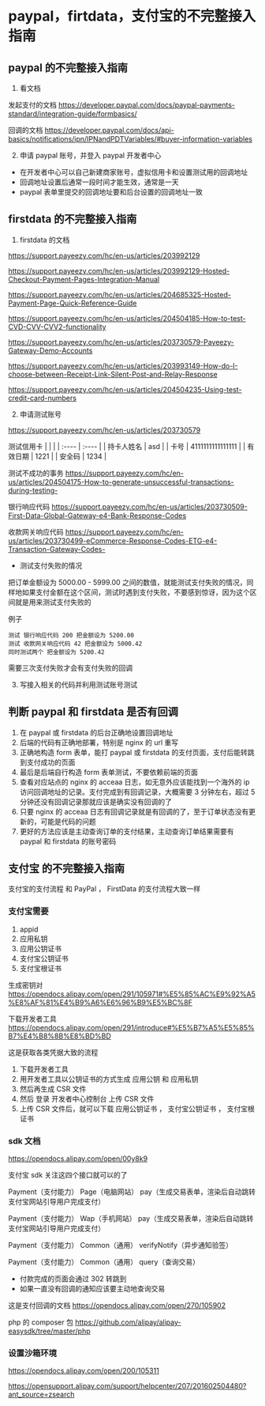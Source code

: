 paypal，firtdata，支付宝的不完整接入指南
========

## paypal 的不完整接入指南

1. 看文档

发起支付的文档 https://developer.paypal.com/docs/paypal-payments-standard/integration-guide/formbasics/

回调的文档 https://developer.paypal.com/docs/api-basics/notifications/ipn/IPNandPDTVariables/#buyer-information-variables


2. 申请 paypal 账号，并登入 paypal 开发者中心
- 在开发者中心可以自己新建商家账号，虚拟信用卡和设置测试用的回调地址
- 回调地址设置后通常一段时间才能生效，通常是一天
- paypal 表单里提交的回调地址要和后台设置的回调地址一致

## firstdata 的不完整接入指南

1. firstdata 的文档

https://support.payeezy.com/hc/en-us/articles/203992129

https://support.payeezy.com/hc/en-us/articles/203992129-Hosted-Checkout-Payment-Pages-Integration-Manual

https://support.payeezy.com/hc/en-us/articles/204685325-Hosted-Payment-Page-Quick-Reference-Guide

https://support.payeezy.com/hc/en-us/articles/204504185-How-to-test-CVD-CVV-CVV2-functionality

https://support.payeezy.com/hc/en-us/articles/203730579-Payeezy-Gateway-Demo-Accounts

https://support.payeezy.com/hc/en-us/articles/203993149-How-do-I-choose-between-Receipt-Link-Silent-Post-and-Relay-Response

https://support.payeezy.com/hc/en-us/articles/204504235-Using-test-credit-card-numbers


2. 申请测试账号

https://support.payeezy.com/hc/en-us/articles/203730579


测试信用卡
|     |   |
| :---- | :---- |
| 持卡人姓名  | asd |
| 卡号  | 4111111111111111 |
| 有效日期  | 1221 |
| 安全码  | 1234 |


测试不成功的事务
https://support.payeezy.com/hc/en-us/articles/204504175-How-to-generate-unsuccessful-transactions-during-testing-

银行响应代码
https://support.payeezy.com/hc/en-us/articles/203730509-First-Data-Global-Gateway-e4-Bank-Response-Codes

收款网关响应代码
https://support.payeezy.com/hc/en-us/articles/203730499-eCommerce-Response-Codes-ETG-e4-Transaction-Gateway-Codes-

- 测试支付失败的情况

把订单金额设为 5000.00 - 5999.00 之间的数值，就能测试支付失败的情况，同样地如果支付金额在这个区间，测试时遇到支付失败，不要感到惊讶，因为这个区间就是用来测试支付失败的

例子
```
测试 银行响应代码 200 把金额设为 5200.00
测试 收款网关响应代码 42 把金额设为 5000.42
同时测试两个 把金额设为 5200.42
```
需要三次支付失败才会有支付失败的回调

3. 写接入相关的代码并利用测试账号测试

<!--
可以参考这个类 `frontend\models\payment\Firstdata.php` 和这篇文档 《FirstData 后台的设置》
> 当前 firstdata 的接入方式可以显示标准收据页面的同时又有回调
-->

## 判断 paypal 和 firstdata 是否有回调
1. 在 paypal 或 firstdata 的后台正确地设置回调地址
1. 后端的代码有正确地部署，特别是 nginx 的 url 重写
1. 正确地构造 form 表单，能打 paypal 或 firstdata 的支付页面，支付后能转跳到支付成功的页面
1. 最后是后端自行构造 form 表单测试，不要依赖前端的页面
1. 查看对应站点的 nginx 的 acceaa 日志，如无意外应该能找到一个海外的 ip 访问回调地址的记录。支付完成到有回调记录，大概需要 3 分钟左右，超过 5 分钟还没有回调记录那就应该是确实没有回调的了
1. 只要 nginx 的 acceaa 日志有回调记录就是有回调的了，至于订单状态没有更新的，可能是代码的问题
1. 更好的方法应该是主动查询订单的支付结果，主动查询订单结果需要有 paypal 和 firstdata 的账号密码

## 支付宝 的不完整接入指南

支付宝的支付流程 和 PayPal ， FirstData 的支付流程大致一样

### 支付宝需要
1. appid
1. 应用私钥
1. 应用公钥证书
1. 支付宝公钥证书
1. 支付宝根证书

生成密钥对
https://opendocs.alipay.com/open/291/105971#%E5%85%AC%E9%92%A5%E8%AF%81%E4%B9%A6%E6%96%B9%E5%BC%8F

下载开发者工具
https://opendocs.alipay.com/open/291/introduce#%E5%B7%A5%E5%85%B7%E4%B8%8B%E8%BD%BD

这是获取各类凭据大致的流程
1. 下载开发者工具
2. 用开发者工具以公钥证书的方式生成 应用公钥 和 应用私钥
3. 然后再生成 CSR 文件
4. 然后 登录 开发者中心控制台 上传 CSR 文件
5. 上传 CSR 文件后，就可以下载 应用公钥证书 ， 支付宝公钥证书 ， 支付宝根证书

### sdk 文档
https://opendocs.alipay.com/open/00y8k9

支付宝 sdk 关注这四个接口就可以的了

Payment（支付能力）	Page（电脑网站）	pay（生成交易表单，渲染后自动跳转支付宝网站引导用户完成支付）

Payment（支付能力）	Wap（手机网站）	pay（生成交易表单，渲染后自动跳转支付宝网站引导用户完成支付）

Payment（支付能力）	Common（通用）	verifyNotify（异步通知验签）

Payment（支付能力）	Common（通用）	query（查询交易）

- 付款完成的页面会通过 302 转跳到
- 如果一直没有回调的通知应该要主动地查询交易

这是支付回调的文档
https://opendocs.alipay.com/open/270/105902

php 的 composer 包
https://github.com/alipay/alipay-easysdk/tree/master/php

### 设置沙箱环境
https://opendocs.alipay.com/open/200/105311

https://opensupport.alipay.com/support/helpcenter/207/201602504480?ant_source=zsearch
